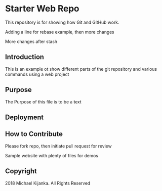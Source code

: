# Starter Web Repo

This repository is for showing how Git and GitHub work.

Adding a line for rebase example, then more changes

More changes after stash

## Introduction

This is an example ot show different parts of the git repository and various commands using a web project

## Purpose

The Purpose of this file is to be a text

## Deployment

## How to Contribute
Please fork repo, then initiate pull request for review

Sample website with plenty of files for demos

## Copyright
2018 Michael Kijanka. All Rights Reserved